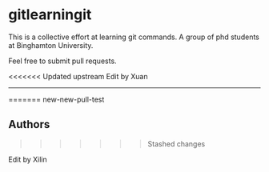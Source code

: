 # gitlearningit

This is a collective effort at learning git commands. A group of phd students at Binghamton University.

Feel free to submit pull requests.

<<<<<<< Updated upstream
Edit by Xuan

***
=======
new-new-pull-test
## Authors
>>>>>>> Stashed changes

Edit by Xilin
